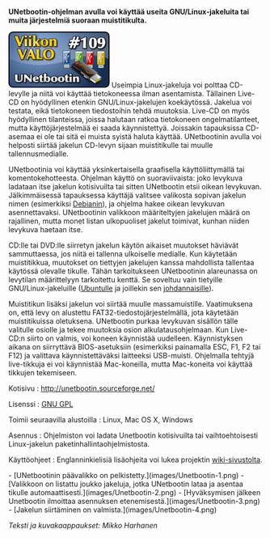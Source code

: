 <!--
Title: UNetbootin
Week: 3x05
Number: 109
Date: 2013/01/27
Pageimage: valo109-unetbootin.png
Tags: Linux,Windows,Mac OS X
-->

**UNetbootin-ohjelman avulla voi käyttää useita GNU/Linux-jakeluita tai
muita järjestelmiä suoraan muistitikulta.**

![](images/valo109-unetbootin.png "fig:valo109-unetbootin.png") Useimpia
Linux-jakeluja voi polttaa CD-levylle ja niitä voi käyttää tietokoneessa
ilman asentamista. Tällainen Live-CD on hyödyllinen etenkin
GNU/Linux-jakelujen koekäytössä. Jakelua voi testata, eikä tietokoneen
tiedostoihin tehdä muutoksia. Live-CD on myös hyödyllinen tilanteissa,
joissa halutaan ratkoa tietokoneen ongelmatilanteet, mutta
käyttöjärjestelmää ei saada käynnistettyä. Joissakin tapauksissa
CD-asemaa ei ole tai sitä ei muista syistä haluta käyttää. UNetbootinin
avulla voi helposti siirtää jakelun CD-levyn sijaan muistitikulle tai
muulle tallennusmedialle.

UNetbootinia voi käyttää yksinkertaisella graafisella käyttöliittymällä
tai komentokehotteesta. Ohjelman käyttö on suoraviivaista: joko levykuva
ladataan itse jakelun kotisivuilta tai sitten UNetbootin etsii oikean
levykuvan. Jälkimmäisessä tapauksessa käyttäjä valitsee valikosta
sopivan jakelun nimen (esimerkiksi
[Debianin](Debian_GNU/Linux)), ja ohjelma hakee oikean
levykuvan asennettavaksi. UNetbootinin valikkoon määriteltyjen jakelujen
määrä on rajallinen, mutta monet listan ulkopuoliset jakelut toimivat,
kunhan niiden levykuva haetaan itse.

CD:lle tai DVD:lle siirretyn jakelun käytön aikaiset muutokset häviävät
sammuttaessa, jos niitä ei tallenna ulkoiselle medialle. Kun käytetään
muistitikkua, muutokset on tiettyjen jakelujen kanssa mahdollista
tallentaa käytössä olevalle tikulle. Tähän tarkoitukseen UNetbootinin
alareunassa on levytilan määrittelyyn tarkoitettu kenttä. Se soveltuu
vain tietyille GNU/Linux-jakeluille
([Ubuntulle](Ubuntu_12.04) ja joillekin sen
[johdannaisille](Bodhi_Linux)).

Muistitikun lisäksi jakelun voi siirtää muulle massamuistille.
Vaatimuksena on, että levy on alustettu FAT32-tiedostojärjestelmällä,
jota käytetään muistitikuissa oletuksena. UNetbootin purkaa levykuvan
sisällön tälle valitulle osiolle ja tekee muutoksia osion
alkulatausohjelmaan. Kun Live-CD:n siirto on valmis, voi koneen
käynnistää uudelleen. Käynnistyksen aikana on siirryttävä
BIOS-asetuksiin (esimerkiksi painamalla ESC, F1, F2 tai F12) ja
valittava käynnistettäväksi laitteeksi USB-muisti. Ohjelmalla tehtyjä
live-tikkuja ei voi käynnistää Mac-koneilla, mutta Mac-koneita voi
käyttää tikkujen tekemiseen.

Kotisivu
:   <http://unetbootin.sourceforge.net/>

Lisenssi
:   [GNU GPL](GNU_GPL)

Toimii seuraavilla alustoilla
:   Linux, Mac OS X, Windows

Asennus
:   Ohjelmiston voi ladata Unetbootin kotisivuilta tai vaihtoehtoisesti
    Linux-jakelun paketinhallintaohjelmistosta.

Käyttöohjeet
:   Englanninkielisiä lisäohjeita voi lukea projektin
    [wiki-sivustolta](http://sourceforge.net/apps/trac/unetbootin/wiki).

<div class="psgallery" markdown="1">
-   [UNetbootinin päävalikko on pelkistetty.](images/Unetbootin-1.png)
-   [Valikkoon on listattu joukko jakeluja, jotka UNetbootin lataa ja asentaa tikulle automaattisesti.](images/Unetbootin-2.png)
-   [Hyväksymisen jälkeen Unetbootin ilmoittaa asennuksen etenemisestä.](images/Unetbootin-3.png)
-   [Jakelun siirtäminen on valmista.](images/Unetbootin-4.png)
</div>

*Teksti ja kuvakaappaukset: Mikko Harhanen* <br />

